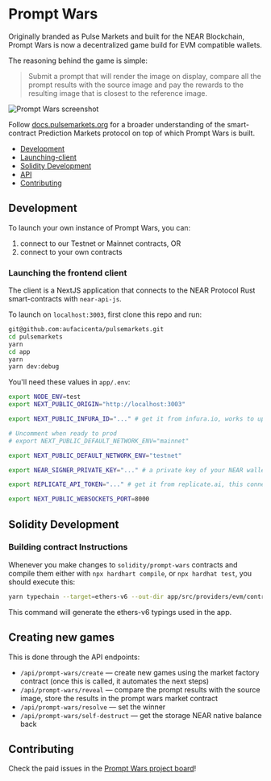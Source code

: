 # Prompt Wars

Originally branded as Pulse Markets and built for the NEAR Blockchain, Prompt Wars is now a decentralized game build for EVM compatible wallets.

The reasoning behind the game is simple:

> Submit a prompt that will render the image on display, compare all the prompt results with the source image and pay the rewards to the resulting image that is closest to the reference image.

![Prompt Wars screenshot](https://blockchainassetregistry.infura-ipfs.io/ipfs/bafybeidycxac3jfzxd6c66luugcfks2ghuo423ukphdwnet753wy7n7tam/Screenshot%202023-07-07%20at%2012.42.32.png)

Follow [docs.pulsemarkets.org](https://docs.pulsemarkets.org/pulse-markets/) for a broader understanding of the smart-contract Prediction Markets protocol on top of which Prompt Wars is built.

- [Development](#development)
- [Launching-client](#launching-client)
- [Solidity Development](#solidity-development)
- [API](#api)
- [Contributing](#contributing)

<a name="development"/>

## Development

To launch your own instance of Prompt Wars, you can:

1. connect to our Testnet or Mainnet contracts, OR
2. connect to your own contracts

<a name="launching-client"/>

### Launching the frontend client

The client is a NextJS application that connects to the NEAR Protocol Rust smart-contracts with `near-api-js`.

To launch on `localhost:3003`, first clone this repo and run:

```bash
git@github.com:aufacicenta/pulsemarkets.git
cd pulsemarkets
yarn
cd app
yarn
yarn dev:debug
```

You'll need these values in `app/.env`:

```bash
export NODE_ENV=test
export NEXT_PUBLIC_ORIGIN="http://localhost:3003"

export NEXT_PUBLIC_INFURA_ID="..." # get it from infura.io, works to upload prompt images to IPFS

# Uncomment when ready to prod
# export NEXT_PUBLIC_DEFAULT_NETWORK_ENV="mainnet"

export NEXT_PUBLIC_DEFAULT_NETWORK_ENV="testnet"

export NEAR_SIGNER_PRIVATE_KEY="..." # a private key of your NEAR wallet account. This wallet creates the games and determines the winner

export REPLICATE_API_TOKEN="..." # get it from replicate.ai, this connects to Stable Diffusion to compare the images

export NEXT_PUBLIC_WEBSOCKETS_PORT=8000
```

<a name="solidity-development"/>

## Solidity Development

### Building contract Instructions

Whenever you make changes to `solidity/prompt-wars` contracts and compile them either with `npx hardhart compile`, or `npx hardhat test`, you should execute this:

```bash
yarn typechain --target=ethers-v6 --out-dir app/src/providers/evm/contracts/prompt-wars solidity/promptwars/artifacts/contracts/Market.sol/Market.json
```

This command will generate the ethers-v6 typings used in the app.

<a name="api"/>

## Creating new games

This is done through the API endpoints:

- `/api/prompt-wars/create` — create new games using the market factory contract (once this is called, it automates the next steps)
- `/api/prompt-wars/reveal` — compare the prompt results with the source image, store the results in the prompt wars market contract
- `/api/prompt-wars/resolve` — set the winner
- `/api/prompt-wars/self-destruct` — get the storage NEAR native balance back

<a name="contributing"/>

## Contributing

Check the paid issues in the [Prompt Wars project board](https://github.com/orgs/aufacicenta/projects/2)!